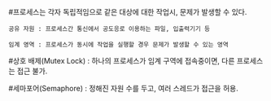 #프로세스는 각자 독립적임으로 같은 대상에 대한 작업시, 문제가 발생할 수 있다.

    공유 자원 : 프로세스간 통신에서 공도응로 이용하는 파일, 입출력기기 등

    임계 영역 : 프로세스가 동시에 작업을 실행할 경우 문제가 발생할 수 있는 영역

#상호 배제(Mutex Lock) : 하나의 프로세스가 임계 구역에 접속중이면, 다른 프로세스는 접근 불가.

#세마포어(Semaphore) : 정해진 자원 수를 두고, 여러 스레드가 접근을 허용.